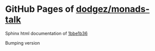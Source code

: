 GitHub Pages of [dodgez/monads-talk](https://github.com/dodgez/monads-talk.git)
===
Sphinx html documentation of [1bbe1b36](https://github.com/dodgez/monads-talk/tree/1bbe1b364adeb11b399355cc3ab4292b9006526a)

Bumping version
